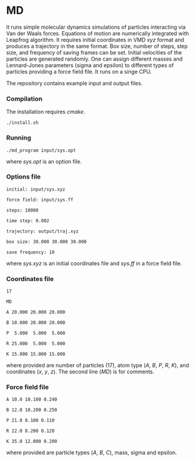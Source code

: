 # MD

It runs simple molecular dynamics simulations 
of particles interacting via Van der Waals forces. 
Equations of motion are numerically integrated with Leapfrog algorithm. 
It requires initial coordinates in VMD *xyz* format
and produces a trajectory in the same format. 
Box size, number of steps, step size, and frequency of saving frames can be set.
Initial velocities of the particles are generated randomly. 
One can assign different masses and Lennard-Jones parameters (sigma and epsilon) 
to different types of particles providing a force field file. 
It runs on a singe CPU. 

The repository contains example input and output files.

### Compilation

The installation requires *cmake*. 

```
./install.sh
```

### Running

```
./md_program input/sys.opt
```

where *sys.opt* is an option file.

### Options file

```
initial: input/sys.xyz 

force field: input/sys.ff

steps: 10000

time step: 0.002

trajectory: output/traj.xyz

box size: 30.000 30.000 30.000

save frequency: 10
```

where *sys.xyz* is an initial coordinates file and *sys.ff* in a force field file.

### Coordinates file

```
17

MD

A 20.000 20.000 20.000

B 10.000 20.000 20.000

P  5.000  5.000  5.000

R 25.000  5.000  5.000

K 15.000 15.000 15.000
```

where provided are number of particles (17), 
atom type (*A*, *B*, *P*, *R*, *K*), and coordinates (*x*, *y*, *z*). 
The second line (*MD*) is for comments.

### Force field file

```
A 10.0 10.100 0.240

B 12.0 10.200 0.250

P 21.0 8.100 0.110

R 22.0 8.200 0.120

K 35.0 12.000 0.200
```

where provided are particle types (*A*, *B*, *C*), mass, sigma and epsilon.

